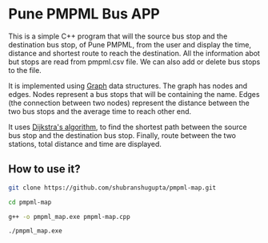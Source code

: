 # Pune PMPML Bus APP

This is a simple C++ program that will the source bus stop and the destination bus stop, of Pune PMPML, from the user and display the time, distance and shortest route to reach the destination. All the information abot but stops are read from pmpml.csv file. We can also add or delete bus stops to the file.

It is implemented using [Graph](https://en.wikipedia.org/wiki/Graph_(abstract_data_type)) data structures. The graph has nodes and edges. Nodes represent a bus stops that will be containing the name. Edges (the connection between two nodes) represent the distance between the two bus stops and the average time to reach other end.

It uses [Dijkstra's algorithm](https://en.wikipedia.org/wiki/Dijkstra%27s_algorithm), to find the shortest path between the source bus stop and the destination bus stop. Finally, route between the two stations, total distance and time are displayed.

## How to use it?

```bash
git clone https://github.com/shubranshugupta/pmpml-map.git

cd pmpml-map

g++ -o pmpml_map.exe pmpml-map.cpp

./pmpml_map.exe
```